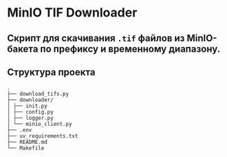 # MinIO TIF Downloader

Скрипт для скачивания `.tif` файлов из MinIO-бакета по префиксу и временному диапазону.
---
## Структура проекта
```
.
├── download_tifs.py
├── downloader/
│ ├── init.py
│ ├── config.py
│ ├── logger.py
│ └── minio_client.py
├── .env
├── uv_requirements.txt
├── README.md
└── Makefile
```
